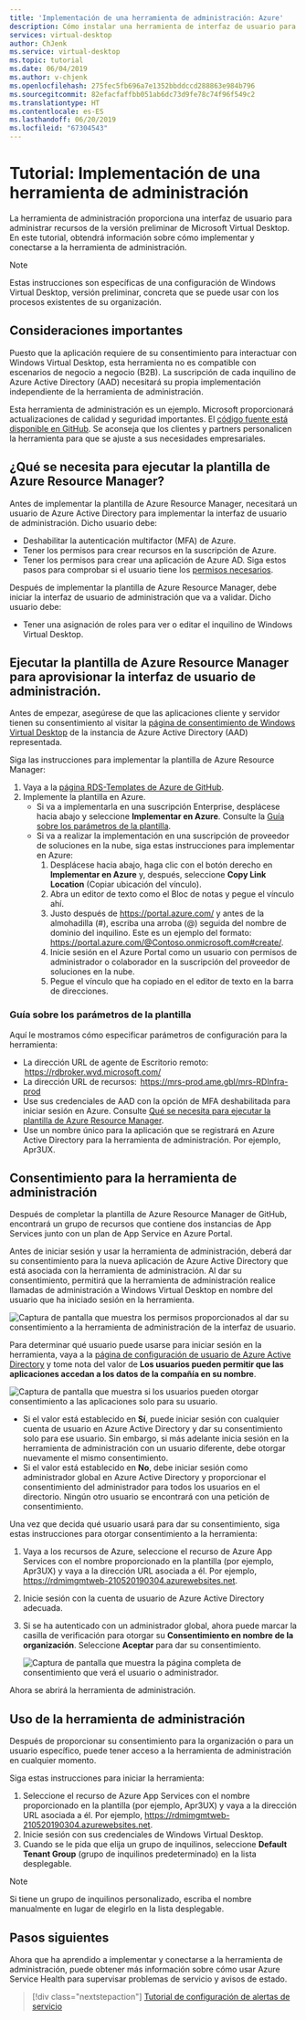```yaml
---
title: 'Implementación de una herramienta de administración: Azure'
description: Cómo instalar una herramienta de interfaz de usuario para administrar los recursos de la versión preliminar de Windows Virtual Desktop.
services: virtual-desktop
author: ChJenk
ms.service: virtual-desktop
ms.topic: tutorial
ms.date: 06/04/2019
ms.author: v-chjenk
ms.openlocfilehash: 275fec5fb696a7e1352bbddccd288863e984b796
ms.sourcegitcommit: 82efacfaffbb051ab6dc73d9fe78c74f96f549c2
ms.translationtype: HT
ms.contentlocale: es-ES
ms.lasthandoff: 06/20/2019
ms.locfileid: "67304543"
---
```

# <a name="tutorial-deploy-a-management-tool"></a>Tutorial: Implementación de una herramienta de administración

La herramienta de administración proporciona una interfaz de usuario para administrar recursos de la versión preliminar de Microsoft Virtual Desktop. En este tutorial, obtendrá información sobre cómo implementar y conectarse a la herramienta de administración.

>[!NOTE]
>Estas instrucciones son específicas de una configuración de Windows Virtual Desktop, versión preliminar, concreta que se puede usar con los procesos existentes de su organización.

## <a name="important-considerations"></a>Consideraciones importantes

Puesto que la aplicación requiere de su consentimiento para interactuar con Windows Virtual Desktop, esta herramienta no es compatible con escenarios de negocio a negocio (B2B). La suscripción de cada inquilino de Azure Active Directory (AAD) necesitará su propia implementación independiente de la herramienta de administración.

Esta herramienta de administración es un ejemplo. Microsoft proporcionará actualizaciones de calidad y seguridad importantes. El [código fuente está disponible en GitHub](https://github.com/Azure/RDS-Templates/tree/master/wvd-templates/wvd-management-ux/deploy). Se aconseja que los clientes y partners personalicen la herramienta para que se ajuste a sus necesidades empresariales.

## <a name="what-you-need-to-run-the-azure-resource-manager-template"></a>¿Qué se necesita para ejecutar la plantilla de Azure Resource Manager?

Antes de implementar la plantilla de Azure Resource Manager, necesitará un usuario de Azure Active Directory para implementar la interfaz de usuario de administración. Dicho usuario debe:

- Deshabilitar la autenticación multifactor (MFA) de Azure.
- Tener los permisos para crear recursos en la suscripción de Azure.
- Tener los permisos para crear una aplicación de Azure AD. Siga estos pasos para comprobar si el usuario tiene los [permisos necesarios](https://docs.microsoft.com/azure/active-directory/develop/howto-create-service-principal-portal#required-permissions).

Después de implementar la plantilla de Azure Resource Manager, debe iniciar la interfaz de usuario de administración que va a validar. Dicho usuario debe:
- Tener una asignación de roles para ver o editar el inquilino de Windows Virtual Desktop.

## <a name="run-the-azure-resource-manager-template-to-provision-the-management-ui"></a>Ejecutar la plantilla de Azure Resource Manager para aprovisionar la interfaz de usuario de administración.

Antes de empezar, asegúrese de que las aplicaciones cliente y servidor tienen su consentimiento al visitar la [página de consentimiento de Windows Virtual Desktop](https://rdweb.wvd.microsoft.com) de la instancia de Azure Active Directory (AAD) representada.

Siga las instrucciones para implementar la plantilla de Azure Resource Manager:

1. Vaya a la [página RDS-Templates de Azure de GitHub](https://github.com/Azure/RDS-Templates/tree/master/wvd-templates/wvd-management-ux/deploy).
2. Implemente la plantilla en Azure.
    - Si va a implementarla en una suscripción Enterprise, desplácese hacia abajo y seleccione **Implementar en Azure**. Consulte la [Guía sobre los parámetros de la plantilla](#guidance-for-template-parameters).
    - Si va a realizar la implementación en una suscripción de proveedor de soluciones en la nube, siga estas instrucciones para implementar en Azure:
        1. Desplácese hacia abajo, haga clic con el botón derecho en **Implementar en Azure** y, después, seleccione **Copy Link Location** (Copiar ubicación del vínculo).
        2. Abra un editor de texto como el Bloc de notas y pegue el vínculo ahí.
        3. Justo después de <https://portal.azure.com/> y antes de la almohadilla (#), escriba una arroba (@) seguida del nombre de dominio del inquilino. Este es un ejemplo del formato: <https://portal.azure.com/@Contoso.onmicrosoft.com#create/>.
        4. Inicie sesión en el Azure Portal como un usuario con permisos de administrador o colaborador en la suscripción del proveedor de soluciones en la nube.
        5. Pegue el vínculo que ha copiado en el editor de texto en la barra de direcciones.

### <a name="guidance-for-template-parameters"></a>Guía sobre los parámetros de la plantilla
Aquí le mostramos cómo especificar parámetros de configuración para la herramienta:

- La dirección URL de agente de Escritorio remoto:  <https://rdbroker.wvd.microsoft.com/>
- La dirección URL de recursos:  <https://mrs-prod.ame.gbl/mrs-RDInfra-prod>
- Use sus credenciales de AAD con la opción de MFA deshabilitada para iniciar sesión en Azure. Consulte [Qué se necesita para ejecutar la plantilla de Azure Resource Manager](#what-you-need-to-run-the-azure-resource-manager-template).
- Use un nombre único para la aplicación que se registrará en Azure Active Directory para la herramienta de administración. Por ejemplo, Apr3UX.

## <a name="provide-consent-for-the-management-tool"></a>Consentimiento para la herramienta de administración

Después de completar la plantilla de Azure Resource Manager de GitHub, encontrará un grupo de recursos que contiene dos instancias de App Services junto con un plan de App Service en Azure Portal.

Antes de iniciar sesión y usar la herramienta de administración, deberá dar su consentimiento para la nueva aplicación de Azure Active Directory que está asociada con la herramienta de administración. Al dar su consentimiento, permitirá que la herramienta de administración realice llamadas de administración a Windows Virtual Desktop en nombre del usuario que ha iniciado sesión en la herramienta.

![Captura de pantalla que muestra los permisos proporcionados al dar su consentimiento a la herramienta de administración de la interfaz de usuario.](media/management-ui-delegated-permissions.png)

Para determinar qué usuario puede usarse para iniciar sesión en la herramienta, vaya a la [página de configuración de usuario de Azure Active Directory](https://portal.azure.com/#blade/Microsoft_AAD_IAM/StartboardApplicationsMenuBlade/UserSettings/menuId/) y tome nota del valor de **Los usuarios pueden permitir que las aplicaciones accedan a los datos de la compañía en su nombre**.

![Captura de pantalla que muestra si los usuarios pueden otorgar consentimiento a las aplicaciones solo para su usuario.](media/management-ui-user-consent-allowed.png)

- Si el valor está establecido en **Sí**, puede iniciar sesión con cualquier cuenta de usuario en Azure Active Directory y dar su consentimiento solo para ese usuario. Sin embargo, si más adelante inicia sesión en la herramienta de administración con un usuario diferente, debe otorgar nuevamente el mismo consentimiento.
- Si el valor está establecido en **No**, debe iniciar sesión como administrador global en Azure Active Directory y proporcionar el consentimiento del administrador para todos los usuarios en el directorio. Ningún otro usuario se encontrará con una petición de consentimiento.


Una vez que decida qué usuario usará para dar su consentimiento, siga estas instrucciones para otorgar consentimiento a la herramienta:

1. Vaya a los recursos de Azure, seleccione el recurso de Azure App Services con el nombre proporcionado en la plantilla (por ejemplo, Apr3UX) y vaya a la dirección URL asociada a él. Por ejemplo, <https://rdmimgmtweb-210520190304.azurewebsites.net>.
2. Inicie sesión con la cuenta de usuario de Azure Active Directory adecuada.
3. Si se ha autenticado con un administrador global, ahora puede marcar la casilla de verificación para otorgar su **Consentimiento en nombre de la organización**. Seleccione **Aceptar** para dar su consentimiento.
   
   ![Captura de pantalla que muestra la página completa de consentimiento que verá el usuario o administrador.](media/management-ui-consent-page.png)

Ahora se abrirá la herramienta de administración.

## <a name="use-the-management-tool"></a>Uso de la herramienta de administración

Después de proporcionar su consentimiento para la organización o para un usuario específico, puede tener acceso a la herramienta de administración en cualquier momento.

Siga estas instrucciones para iniciar la herramienta:

1. Seleccione el recurso de Azure App Services con el nombre proporcionado en la plantilla (por ejemplo, Apr3UX) y vaya a la dirección URL asociada a él. Por ejemplo, <https://rdmimgmtweb-210520190304.azurewebsites.net>.
2. Inicie sesión con sus credenciales de Windows Virtual Desktop.
3. Cuando se le pida que elija un grupo de inquilinos, seleccione **Default Tenant Group** (grupo de inquilinos predeterminado) en la lista desplegable.

> [!NOTE]
> Si tiene un grupo de inquilinos personalizado, escriba el nombre manualmente en lugar de elegirlo en la lista desplegable.

## <a name="next-steps"></a>Pasos siguientes

Ahora que ha aprendido a implementar y conectarse a la herramienta de administración, puede obtener más información sobre cómo usar Azure Service Health para supervisar problemas de servicio y avisos de estado.

> [!div class="nextstepaction"]
> [Tutorial de configuración de alertas de servicio](./set-up-service-alerts.md)
